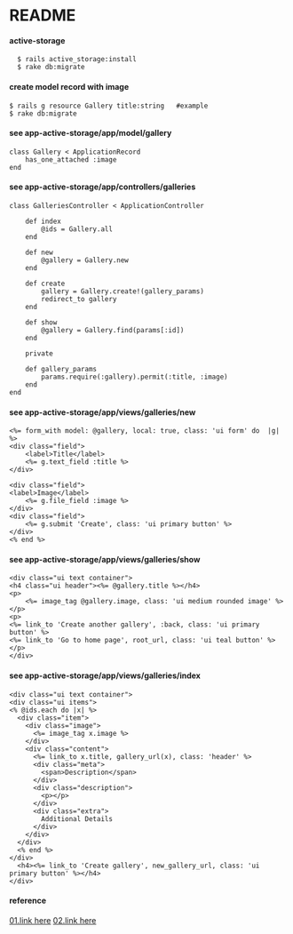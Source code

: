 # README

#### active-storage
```
  $ rails active_storage:install 
  $ rake db:migrate

```
#### create model record with image

```
$ rails g resource Gallery title:string   #example
$ rake db:migrate 
```
#### see app-active-storage/app/model/gallery
```
class Gallery < ApplicationRecord
	has_one_attached :image
end
```
#### see app-active-storage/app/controllers/galleries
```
class GalleriesController < ApplicationController

	def index
		@ids = Gallery.all
	end

	def new
		@gallery = Gallery.new
	end

	def create
		gallery = Gallery.create!(gallery_params)
		redirect_to gallery
	end

	def show
		@gallery = Gallery.find(params[:id])
	end

	private

	def gallery_params
		params.require(:gallery).permit(:title, :image)
	end
end

```
#### see app-active-storage/app/views/galleries/new
```
<%= form_with model: @gallery, local: true, class: 'ui form' do  |g| %>
<div class="field">
	<label>Title</label>
	<%= g.text_field :title %>
</div>

<div class="field">	
<label>Image</label>
	<%= g.file_field :image %>
</div>
<div class="field">
	<%= g.submit 'Create', class: 'ui primary button' %>
</div>
<% end %>
```
#### see app-active-storage/app/views/galleries/show
```
<div class="ui text container">
<h4 class="ui header"><%= @gallery.title %></h4>
<p>
	<%= image_tag @gallery.image, class: 'ui medium rounded image' %>
</p>
<p>
<%= link_to 'Create another gallery', :back, class: 'ui primary button' %>
<%= link_to 'Go to home page', root_url, class: 'ui teal button' %>
</p>
</div>
```

#### see app-active-storage/app/views/galleries/index
```
<div class="ui text container">
<div class="ui items">
<% @ids.each do |x| %>
  <div class="item">
    <div class="image">
      <%= image_tag x.image %>
    </div>
    <div class="content">
      <%= link_to x.title, gallery_url(x), class: 'header' %>
      <div class="meta">
        <span>Description</span>
      </div>
      <div class="description">
        <p></p>
      </div>
      <div class="extra">
        Additional Details
      </div>
    </div>
  </div>
  <% end %>
</div>
  <h4><%= link_to 'Create gallery', new_gallery_url, class: 'ui primary button' %></h4>
</div>
```
#### reference

[01.link here](http://edgeguides.rubyonrails.org/active_storage_overview.html)
[02.link here](https://www.engineyard.com/blog/active-storage)